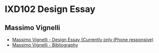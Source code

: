 IXD102 Design Essay
======================================

Massimo Vignelli
----------------

- [Massimo Vignelli - Design Essay (Currently only iPhone responsive)](https://sarahcupples.github.io/Massimo-Vignelli/massimo.html)
- [Massimo Vignelli - Bibliography](https://sarahcupples.github.io/Massimo-Vignelli/bibliography.html)